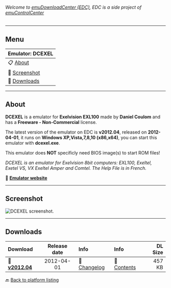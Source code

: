 ###### Welcome to [emuDownloadCenter (EDC)](https://github.com/PhoenixInteractiveNL/emuDownloadCenter/wiki/), EDC is a side project of [emuControlCenter](https://github.com/PhoenixInteractiveNL/emuControlCenter/wiki/)
***
## Menu
| **Emulator: DCEXEL** |
|:---------|
| :clipboard: [About](#about) |
| :sunrise: [Screenshot](#screenshot) |
| :floppy_disk: [Downloads](#downloads) |
***
## About
**DCEXEL** is a emulator for **Exelvision EXL100** made by **Daniel Coulom** and has a **Freeware - Non-Commercial** license.

The latest version of the emulator on EDC is **v2012.04**, released on **2012-04-01**, it runs on **Windows XP,Vista,7,8,10 (x86,x64)**, you can start this emulator with **dcexel.exe**.

This emulator does **NOT** specificly need BIOS image(s) to start ROM files!

_DCEXEL is an emulator for Exelvision 8bit computers: EXL100, Exeltel, Exetel VS, VX Exeltel Amper and Comtel. The Help File is in French._

:link: [**Emulator website**](http://dcexel.free.fr)
***
## Screenshot
![](https://raw.githubusercontent.com/PhoenixInteractiveNL/emuDownloadCenter/master/hooks/dcexel/screen.jpg "DCEXEL screenshot.")
***
## Downloads
| Download | Release date  | Info       | Info       | DL Size    |
|:---------|:-------------:|:-----------|:-----------|-----------:|
| :floppy_disk: [**v2012.04**](https://github.com/PhoenixInteractiveNL/edc-repo0003/raw/master/dcexel/2012.04.7z) | 2012-04-01 | :page_facing_up: [Changelog](https://github.com/PhoenixInteractiveNL/edc-repo0003/blob/master/dcexel/2012.04_changelog.txt) | :mag_right: [Contents](https://github.com/PhoenixInteractiveNL/edc-repo0003/blob/master/dcexel/2012.04_contents.txt) | 457 KB |

:back: [Back to platform listing](https://github.com/PhoenixInteractiveNL/emuDownloadCenter/wiki/EDC-Platform-List)
